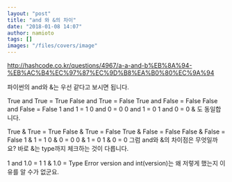 ```yaml
---
layout: "post"
title: "and 와 &의 차이"
date: "2018-01-08 14:07"
author: namioto
tags: []
images: "/files/covers/image"
---
```


http://hashcode.co.kr/questions/4967/a-a-and-b%EB%8A%94-%EB%AC%B4%EC%97%87%EC%9D%B8%EA%B0%80%EC%9A%94

파이썬의 and와 &는 우선 같다고 보시면 됩니다.

True and True = True
False and True = False
True and False = False
False and False = False
1 and 1 = 1
0 and 0 = 0
0 and 1 = 0
1 and 0 = 0
& 도 동일합니다.

True & True = True
False & True = False
True & False = False
False & False = False
1 & 1 = 1
0 & 0 = 0
0 & 1 = 0
1 & 0 = 0
그럼 and와 &의 차이점은 무엇일까요? 바로 &는 type까지 체크하는 것이 다릅니다.

1 and 1.0 = 1
1 & 1.0 = Type Error
version and int(version)는 왜 저렇게 했는지 이유를 알 수가 없군요.
